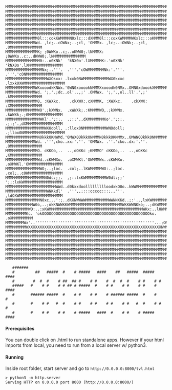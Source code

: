     MMMMMMMMMMMMMMMMMMMMMMMMMMMMMMMMMMMMMMMMMMMMMMMMMMMMMMMMMMMMMMMMMMMMMMMMMMMMMMM
    MMMMMMMMMMMMMMMMMMMMMMMMMMMMMMMMMMMMMMMMMMMMMMMMMMMMMMMMMMMMMMMMMMMMMMMMMMMMMMM
    MMMMMMMMMMMMMMMMMMMMMMMMMMMMMMMMMMMMMMMMMMMMMMMMMMMMMMMMMMMMMMMMMMMMMMMMMMMMMMM
    MMMMMMMMMMMMMMMMMMMMMMMMMMMMMMMMMMMMMMMMMMMMMMMMMMMMMMMMMMMMMMMMMMMMMMMMMMMMMMM
    MMMMMMMMMMMMMMMMMMMMMMMMMMMMMMMMMMMMMMMMMMMMMMMMMMMMMMMMMMMMMMMMMMMMMMMMMMMMMMM
    MMMMMMMMMMMMMMMMMMMMMMMMMMMMMMMMMMMMMMMMMMMMMMMMMMMMMMMMMMMMMMMMMMMMMMMMMMMMMMM
    MMMMMMMMMMMMMMMMMMMMMMMMMMMMMMMMMMMMMMMMMMMMMMMMMMMMMMMMMMMMMMMMMMMMMMMMMMMMMMM
    MMMMMMMMMMMMMM0l:::cokKWMMMMN0xlc:::dXMMM0l:::coxKWMMMMWKxlc:::oKMMMMMMMMMMMMMM
    MMMMMMMMMMMMMWd. ,lc;..cOWNx;..;cl, 'OMMMx. ,lc;..:OWNk;..;cl, .OMMMMMMMMMMMMMM
    MMMMMMMMMMMMMMK; ;0WWKo..c;..oKWW0;.lNMMMX: ;0WWKo..c:..dKWW0;.lNMMMMMMMMMMMMMM
    MMMMMMMMMMMMMMM0:..o0XNk'  'kNX0o'.lXMMMMMK:.'o0XNk'  'kNX0o'.lXMMMMMMMMMMMMMMM
    MMMMMMMMMMMMMMMMNx;..'''.  .'''.'cOWMMMMMMMNk:'.'''.  .'''.'cONMMMMMMMMMMMMMMMM
    MMMMMMMMMMMMMMMMMMWXOkxx: .lxxk0NWMMMMMMMMMMMWX0kxxc .lxxk0XWMMMMMMMMMMMMMMMMMM
    MMMMMMMMMMMMMWKxooodkKNWx.'0WN0xooookNMMMXxooodk0NMx..OMN0xdoookXMMMMMMMMMMMMMM
    MMMMMMMMMMMMMWd. ';,'.;dc..ol'..,;' .OMMWx. ';,'.,ol..ll'.',;' .kMMMMMMMMMMMMMM
    MMMMMMMMMMMMMM0, :KWXkc.    .ckXWX:.cXMMMK, :XWXkc.    .ckXWX: :XMMMMMMMMMMMMMM
    MMMMMMMMMMMMMMWO'.;kXWNx.  .xWWXk;.:KMMMMWO,.;kXWNx.  .kWWXk;.;0MMMMMMMMMMMMMMM
    MMMMMMMMMMMMMMMWKl'.';:;.  .;:;'.,dXMMMMMMMKo'.';:;.  .;:;'.,dXMMMMMMMMMMMMMMMM
    MMMMMMMMMMMMMMMMMWXOdoll, .:llox0NMMMMMMMMMMWNOdoll; .;llox0NMMMMMMMMMMMMMMMMMM
    MMMMMMMMMMMMMMN0kkkOKNWMd.'0MWX0Okkk0NMMMN0kkkOKNMMx..OMWN0Okkk0NMMMMMMMMMMMMMM
    MMMMMMMMMMMMMWd. .''',cko..xx:'.''. 'OMMWx. .''.'cko..dx:'.''. .OMMMMMMMMMMMMMM
    MMMMMMMMMMMMMMO. cKKOo,..  ..,oOXKc ;KMMMO' cKKOo,..  ..,oOXKc ,KMMMMMMMMMMMMMM
    MMMMMMMMMMMMMMWd..cKWMXo.  .oXMWKl.'OWMMMWx..cKWMXo.  .oXMWKl.'OWMMMMMMMMMMMMMM
    MMMMMMMMMMMMMMMWO;..;loc.  .col;..lKWMMMMMWO:..;loc.  .col;..c0WMMMMMMMMMMMMMMM
    MMMMMMMMMMMMMMMMMN0dc:;;.  ,;::lxKWMMMMMMMMMW0dl:;;'  ';;:lxKWMMMMMMMMMMMMMMMMM
    MMMMMMMMMMMMMMMMMMMMMMWWd..d0kxxdoollllllllloodxkO0o..kWWMMMMMMMMMMMMMMMMMMMMMM
    MMMMMMMMMMMMMMMMMMWNKkdl'  .''',,;:::ccccc:::;,,'''.  ,ldOXWMMMMMMMMMMMMMMMMMMM
    MMMMMMMMMMMMMMMN0xc,..':;..dKXNWWWWMMMMMMMMMMWWNNXKd..;:'..,lxKWMMMMMMMMMMMMMMM
    MMMMMMMMMMMMW0o,..;okKNWWKKWMMMMMMMMMMMMMMMMMMMMMMMWKKWWNKko;..;dKWMMMMMMMMMMMM
    MMMMMMMMMMWO:..:xKWMMMMMMMMMMMMMMMMMMMMMMMMMMMMMMMMMMMMMMMMMWKx:..l0WMMMMMMMMMM
    MMMMMMMMMKc. 'okOOOOOOOOOOOOOOOOOOOOOOOOOOOOOOOOOOOOOOOOOOOOOOOko. .oXMMMMMMMMM
    MMMMMMMMWx'..''''''''''''''''''''''''''''''''''''''''''''''''''''...;OMMMMMMMMM
    MMMMMMMMMWXXXXXXXXXXXXXXXXXXXXXXXXXXXXXXXXXXXXXXXXXXXXXXXXXXXXXXXXXXNWMMMMMMMMM
    MMMMMMMMMMMMMMMMMMMMMMMMMMMMMMMMMMMMMMMMMMMMMMMMMMMMMMMMMMMMMMMMMMMMMMMMMMMMMMM
    MMMMMMMMMMMMMMMMMMMMMMMMMMMMMMMMMMMMMMMMMMMMMMMMMMMMMMMMMMMMMMMMMMMMMMMMMMMMMMM
    MMMMMMMMMMMMMMMMMMMMMMMMMMMMMMMMMMMMMMMMMMMMMMMMMMMMMMMMMMMMMMMMMMMMMMMMMMMMMMM
    MMMMMMMMMMMMMMMMMMMMMMMMMMMMMMMMMMMMMMMMMMMMMMMMMMMMMMMMMMMMMMMMMMMMMMMMMMMMMMM
    MMMMMMMMMMMMMMMMMMMMMMMMMMMMMMMMMMMMMMMMMMMMMMMMMMMMMMMMMMMMMMMMMMMMMMMMMMMMMMM
    MMMMMMMMMMMMMMMMMMMMMMMMMMMMMMMMMMMMMMMMMMMMMMMMMMMMMMMMMMMMMMMMMMMMMMMMMMMMMMM
    MMMMMMMMMMMMMMMMMMMMMMMMMMMMMMMMMMMMMMMMMMMMMMMMMMMMMMMMMMMMMMMMMMMMMMMMMMMMMMM

       #######
       #         ##   #####  #    # #####   ####    ##   #####  #####   ####
       #        #  #  #    # ##  ## #    # #    #  #  #  #    # #    # #
       #####   #    # #    # # ## # #####  #    # #    # #    # #    #  ####
       #       ###### #####  #    # #    # #    # ###### #####  #    #      #
       #       #    # #   #  #    # #    # #    # #    # #   #  #    # #    #
       #       #    # #    # #    # #####   ####  #    # #    # #####   ####

#### Prerequisites
You can double click on .html to run standalone apps.
However if your html imports from local, you need to run from a local server w/ python3.

#### Running
Inside root folder, start server and go to `http://0.0.0.0:8000/tvl.html`
```
> python3 -m http.server
Serving HTTP on 0.0.0.0 port 8000 (http://0.0.0.0:8000/)
```